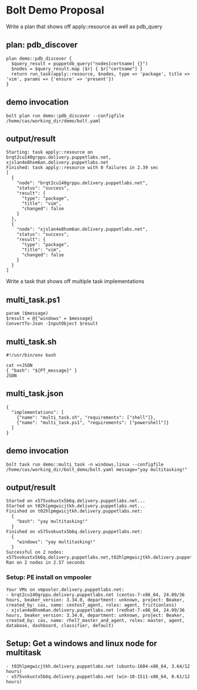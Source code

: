 # Bolt Demo Proposal

Write a plan that shows off apply::resource as well as pdb_query

## plan: pdb_discover

```puppet
plan demo::pdb_discover {
  $query_result = puppetdb_query("nodes[certname] {}")
  $nodes = $query_result.map |$r| { $r["certname"] }
  return run_task(apply::resource, $nodes, type => 'package', title => 'vim', params => {'ensure' => 'present'})
}
```
## demo invocation

```
bolt plan run demo::pdb_discover --configfile /home/cas/working_dir/demo/bolt.yaml 
```
## output/result
```
Starting: task apply::resource on brqt2cu140grppu.delivery.puppetlabs.net, xjslan4e8hxm6an.delivery.puppetlabs.net
Finished: task apply::resource with 0 failures in 2.39 sec
[
  {
    "node": "brqt2cu140grppu.delivery.puppetlabs.net",
    "status": "success",
    "result": {
      "type": "package",
      "title": "vim",
      "changed": false
    }
  },
  {
    "node": "xjslan4e8hxm6an.delivery.puppetlabs.net",
    "status": "success",
    "result": {
      "type": "package",
      "title": "vim",
      "changed": false
    }
  }
]

```

Write a task that shows off multiple task implementations

## multi_task.ps1
```
param ($message)
$result = @{"windows" = $message}
ConvertTo-Json -InputObject $result
```

## multi_task.sh
```
#!/usr/bin/env bash

cat <<JSON
{ "bash": "${PT_message}" }
JSON
```

## multi_task.json
```
{
  "implementations": [
    {"name": "multi_task.sh", "requirements": ["shell"]},
    {"name": "multi_task.ps1", "requirements": ["powershell"]}
  ]
}
```

## demo invocation
```
bolt task run demo::multi_task -n windows,linux --configfile /home/cas/working_dir/bolt_demo/bolt.yaml message="yay multitasking!"
```

## output/result
```
Started on x575vokuxtx5b6q.delivery.puppetlabs.net...
Started on t02hlpmgwicjtkh.delivery.puppetlabs.net...
Finished on t02hlpmgwicjtkh.delivery.puppetlabs.net:
  {
    "bash": "yay multitasking!"
  }
Finished on x575vokuxtx5b6q.delivery.puppetlabs.net:
  {
    "windows": "yay multitasking!"
  }
Successful on 2 nodes: x575vokuxtx5b6q.delivery.puppetlabs.net,t02hlpmgwicjtkh.delivery.puppetlabs.net
Ran on 2 nodes in 2.57 seconds

```

### Setup: PE install on vmpooler
```
Your VMs on vmpooler.delivery.puppetlabs.net:
- brqt2cu140grppu.delivery.puppetlabs.net (centos-7-x86_64, 24.09/36 hours, beaker_version: 3.34.0, department: unknown, project: Beaker, created_by: cas, name: centos7_agent, roles: agent, frictionless)
- xjslan4e8hxm6an.delivery.puppetlabs.net (redhat-7-x86_64, 24.09/36 hours, beaker_version: 3.34.0, department: unknown, project: Beaker, created_by: cas, name: rhel7_master_and_agent, roles: master, agent, database, dashboard, classifier, default)

```
## Setup: Get a windows and linux node for multitask
```
- t02hlpmgwicjtkh.delivery.puppetlabs.net (ubuntu-1604-x86_64, 3.64/12 hours)
- x575vokuxtx5b6q.delivery.puppetlabs.net (win-10-1511-x86_64, 0.61/12 hours)
```